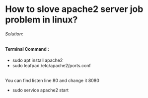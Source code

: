 # How to slove apache2 server job problem in linux?


<h6>Solution:</h6>

<h4>Terminal Command :</h4>

+ sudo apt install apache2
+ sudo leafpad /etc/apache2/ports.conf
<br>
You can find  listen line 80 and change it 8080

+ sudo service apache2 start







